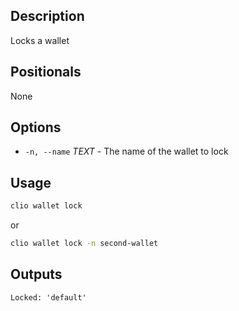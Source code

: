 ## Description

Locks a wallet

## Positionals
None

## Options
- `-n, --name` _TEXT_ - The name of the wallet to lock
## Usage


```sh
clio wallet lock
```
or
```sh
clio wallet lock -n second-wallet
```

## Outputs

```console
Locked: 'default'
```
